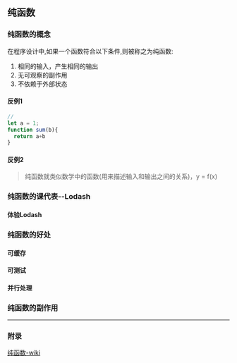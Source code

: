 ## 纯函数
### 纯函数的概念
在程序设计中,如果一个函数符合以下条件,则被称之为纯函数:
1. 相同的输入，产生相同的输出
2. 无可观察的副作用  
3. 不依赖于外部状态

#### 反例1
```js
// 
let a = 1;
function sum(b){
  return a+b
}

```

#### 反例2


> 纯函数就类似数学中的函数(用来描述输入和输出之间的关系)，y = f(x)

### 纯函数的课代表--Lodash
#### 体验Lodash
### 纯函数的好处
#### 可缓存
#### 可测试

#### 并行处理
### 纯函数的副作用
---
### 附录
[纯函数-wiki](https://zh.wikipedia.org/wiki/%E7%BA%AF%E5%87%BD%E6%95%B0)